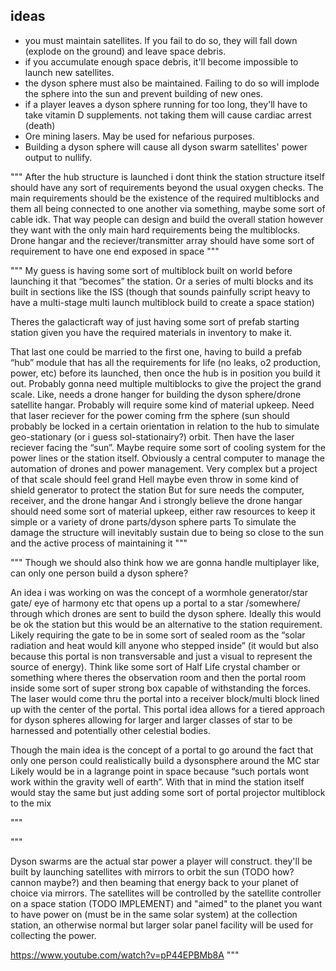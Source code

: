## ideas

- you must maintain satellites. If you fail to do so, they will fall down (explode on the ground) and leave space debris.
- if you accumulate enough space debris, it'll become impossible to launch new satellites.
- the dyson sphere must also be maintained. Failing to do so will implode the sphere into the sun and prevent building of new ones.
- if a player leaves a dyson sphere running for too long, they'll have to take vitamin D supplements. not taking them will cause cardiac arrest (death)
- Ore mining lasers. May be used for nefarious purposes.
- Building a dyson sphere will cause all dyson swarm satellites' power output to nullify.


"""
After the hub structure is launched i dont think the station structure itself should have any sort of requirements beyond the usual oxygen checks. The main requirements should be the existence of the required multiblocks and them all being connected to one another via something, maybe some sort of cable idk. That way people can design and build the overall station however they want with the only main hard requirements being the multiblocks. Drone hangar and the reciever/transmitter array should have some sort of requirement to have one end exposed in space
"""


"""
My guess is having some sort of multiblock built on world before launching it that “becomes” the station. Or a series of multi blocks and its built in sections like the ISS (though that sounds painfully script heavy to have a multi-stage multi launch multiblock build to create a space station)

Theres the galacticraft way of just having some sort of prefab starting station given you have the required materials in inventory to make it.

That last one could be married to the first one, having to build a prefab “hub” module that has all the requirements for life (no leaks, o2 production, power, etc) before its launched, then once the hub is in position you build it out. Probably gonna need multiple multiblocks to give the project the grand scale. Like, needs a drone hanger for building the dyson sphere/drone satellite hangar. Probably will require some kind of material upkeep. Need that laser reciever for the power coming frm the sphere (sun should probably be locked in a certain orientation in relation to the hub to simulate geo-stationary (or i guess sol-stationairy?) orbit. Then have the laser reciever facing the “sun”. Maybe require some sort of cooling system for the power lines or the station itself. Obviously a central computer to manage the automation of drones and power management.
Very complex but a project of that scale should feel grand
Hell maybe even throw in some kind of shield generator to protect the station
But for sure needs the computer, receiver, and the drone hangar
And i strongly believe the drone hangar should need some sort of material upkeep, either raw resources to keep it simple or a variety of drone parts/dyson sphere parts
To simulate the damage the structure will inevitably sustain due to being so close to the sun and the active process of maintaining it
"""

"""
Though we should also think how we are gonna handle multiplayer like, can only one person build a dyson sphere?

An idea i was working on was the concept of a wormhole generator/star gate/ eye of harmony etc that opens up a portal to a star /somewhere/ through which drones are sent to build the dyson sphere. Ideally this would be ok the station but this would be an alternative to the station requirement. Likely requiring the gate to be in some sort of sealed room as the “solar radiation and heat would kill anyone who stepped inside” (it would but also because this portal is non transversable and just a visual to represent the source of energy). Think like some sort of Half Life crystal chamber or something where theres the observation room and then the portal room inside some sort of super strong box capable of withstanding the forces. The laser would come thru the portal into a receiver block/multi block lined up with the center of the portal.  This portal idea allows for a tiered approach for dyson spheres allowing for larger and larger classes of star to be harnessed and potentially other celestial bodies.

Though the main idea is the concept of a portal to go around the fact that only one person could realistically build a dysonsphere around the MC star
Likely would be in a lagrange point in space because “such portals wont work within the gravity well of earth”. With that in mind the station itself would stay the same but just adding some sort of portal projector multiblock to the mix

"""

"""

Dyson swarms are the actual star power a player will construct. they'll be built by launching satellites with mirrors to orbit the sun (TODO how? cannon maybe?) and then beaming that energy back to your planet of choice via mirrors.
The satellites will be controlled by the satellite controller on a space station (TODO IMPLEMENT) and "aimed" to the planet you want to have power on (must be in the same solar system)
at the collection station, an otherwise normal but larger solar panel facility will be used for collecting the power.

https://www.youtube.com/watch?v=pP44EPBMb8A
"""
